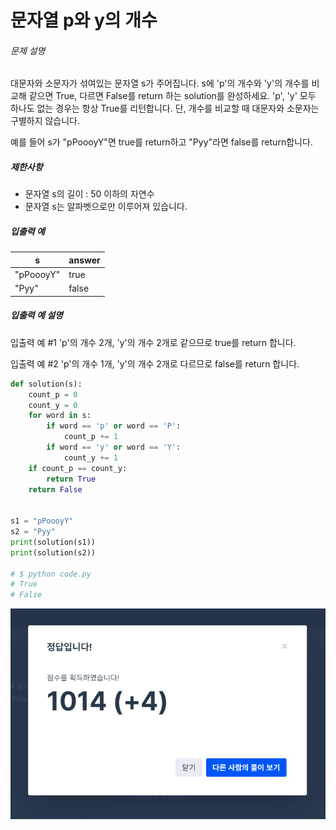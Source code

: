 # 문자열 p와 y의 개수

###### 문제 설명

대문자와 소문자가 섞여있는 문자열 s가 주어집니다. s에 'p'의 개수와 'y'의 개수를 비교해 같으면 True, 다르면 False를 return 하는 solution를 완성하세요. 'p', 'y' 모두 하나도 없는 경우는 항상 True를 리턴합니다. 단, 개수를 비교할 때 대문자와 소문자는 구별하지 않습니다.

예를 들어 s가 "pPoooyY"면 true를 return하고 "Pyy"라면 false를 return합니다.

##### 제한사항

- 문자열 s의 길이 : 50 이하의 자연수
- 문자열 s는 알파벳으로만 이루어져 있습니다.

##### 입출력 예

| s         | answer |
| --------- | ------ |
| "pPoooyY" | true   |
| "Pyy"     | false  |

##### 입출력 예 설명

입출력 예 #1
'p'의 개수 2개, 'y'의 개수 2개로 같으므로 true를 return 합니다.

입출력 예 #2
'p'의 개수 1개, 'y'의 개수 2개로 다르므로 false를 return 합니다.

```python
def solution(s):
    count_p = 0
    count_y = 0
    for word in s:
        if word == 'p' or word == 'P':
            count_p += 1
        if word == 'y' or word == 'Y':
            count_y += 1
    if count_p == count_y:
        return True
    return False


s1 = "pPoooyY"
s2 = "Pyy"
print(solution(s1))
print(solution(s2))

# $ python code.py 
# True
# False
```



![image-20210731192154137](README.assets/image-20210731192154137.png)